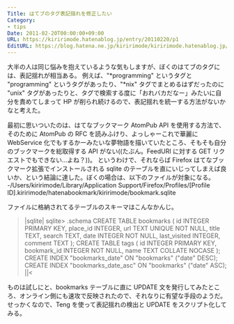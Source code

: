 ```yaml
---
Title: はてブのタグ表記揺れを修正したい
Category:
- tips
Date: 2011-02-20T00:00:00+09:00
URL: https://kiririmode.hatenablog.jp/entry/20110220/p1
EditURL: https://blog.hatena.ne.jp/kiririmode/kiririmode.hatenablog.jp/atom/entry/8454420450078211177
---
```


大半の人は同じ悩みを抱えているような気もしますが、ぼくのはてブのタグには、表記揺れが相当ある。
例えば、"*programming" というタグと "programming" というタグがあったり、"*nix" タグでまとめるはずだったのに "unix" タグがあったりと、タグで検索する度に「おれバカだなー」みたいに自分を責めてしまって HP が削られ続けるので、表記揺れを統一する方法がないかなと考えた。

最初に思いついたのは、はてなブックマーク AtomPub API を使用する方法で、そのために AtomPub の RFC を読みふけり、よっしゃーこれで華麗に WebService 化でもするかーみたいな夢物語を描いていたところ、そもそも自分のブックマークを総取得する API がない((たぶん。FeedURI に対する GET リクエストでもできない…よね？))。
というわけで、それならば Firefox はてなブックマーク拡張でインストールされる sqlite のテーブルを直にいじってしまえば良いか、という結論に達した。ぼくの場合は、以下のファイルが対象になる。
-/Users/kiririmode/Library/Application Support/Firefox/Profiles/[Profile ID].kiririmode/hatenabookmark/kiririmode/bookmark.sqlite

ファイルに格納されてるテーブルのスキーマはこんなかんじ。
>|sqlite|
sqlite> .schema
CREATE TABLE bookmarks ( id INTEGER PRIMARY KEY, place_id INTEGER, url TEXT UNIQUE NOT NULL, title TEXT, search TEXT, date INTEGER NOT NULL, last_visited INTEGER, comment TEXT );
CREATE TABLE tags ( id INTEGER PRIMARY KEY, bookmark_id INTEGER NOT NULL, name TEXT COLLATE NOCASE );
CREATE INDEX "bookmarks_date" ON "bookmarks" ("date" DESC);
CREATE INDEX "bookmarks_date_asc" ON "bookmarks" ("date" ASC);
||<

ものは試しにと、bookmarks テーブルに直に UPDATE 文を発行してみたところ、オンライン側にも速攻で反映されたので、それなりに有望な手段のようだ。せっかくなので、Teng を使って表記揺れの検出と UPDATE をスクリプト化してみる。
